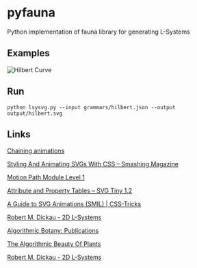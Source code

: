 # pyfauna
Python implementation of fauna library for generating L-Systems

## Examples

![Hilbert Curve](https://rawgit.com/bradleybossard/pyfauna/master/output/hilbert-thumb.svg)

## Run
    python lsysvg.py --input grammars/hilbert.json --output output/hilbert.svg


## Links
[Chaining animations](http://oreillymedia.github.io/svg-essentials-examples/ch12/sync_repetition.html)

[Styling And Animating SVGs With CSS – Smashing Magazine](https://www.smashingmagazine.com/2014/11/styling-and-animating-svgs-with-css/)

[Motion Path Module Level 1](https://drafts.fxtf.org/motion-1/)

[Attribute and Property Tables – SVG Tiny 1.2](https://www.w3.org/TR/SVGTiny12/attributeTable.html)

[A Guide to SVG Animations (SMIL) | CSS-Tricks](https://css-tricks.com/guide-svg-animations-smil/)

[Robert M. Dickau - 2D L-Systems](http://mathforum.org/advanced/robertd/lsys2d.html)

[Algorithmic Botany: Publications](http://algorithmicbotany.org/papers/#abop)

[The Algorithmic Beauty Of Plants](http://algorithmicbotany.org/papers/abop/abop.pdf)

[Robert M. Dickau - 2D L-Systems](http://mathforum.org/advanced/robertd/lsys2d.html)


